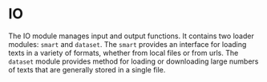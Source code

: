 # IO

The IO module manages input and output functions. It contains two loader modules: `smart` and `dataset`. The `smart` provides an interface for loading texts in a variety of formats, whether from local files or from urls. The `dataset` module provides method for loading or downloading large numbers of texts that are generally stored in a single file.
